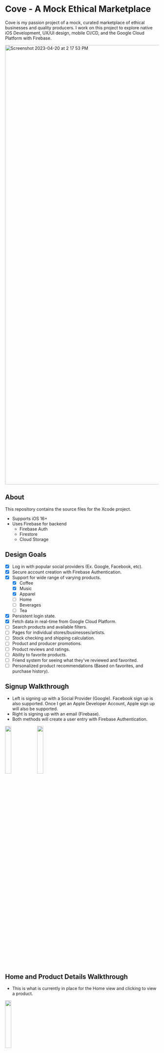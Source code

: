 # Cove - A Mock Ethical Marketplace

Cove is my passion project of a mock, curated marketplace of ethical businesses and quality producers. I work on this project to explore native iOS Development, UX/UI design, mobile CI/CD, and the Google Cloud Platform with Firebase.

<img width="1440" alt="Screenshot 2023-04-20 at 2 17 53 PM" src="https://user-images.githubusercontent.com/24427074/233455204-1528c0df-2fab-43d2-a909-632d9f11f16c.png">

## About

This repository contains the source files for the Xcode project.
- Supports iOS 16+
- Uses Firebase for backend
  - Firebase Auth
  - Firestore
  - Cloud Storage

## Design Goals

- [x] Log in with popular social providers (Ex. Google, Facebook, etc).
- [x] Secure account creation with Firebase Authentication.
- [x] Support for wide range of varying products.
  - [x] Coffee
  - [x] Music
  - [x] Apparel
  - [ ] Home
  - [ ] Beverages
  - [ ] Tea
- [x] Persistent login state.
- [x] Fetch data in real-time from Google Cloud Platform.
- [ ] Search products and available filters.
- [ ] Pages for individual stores/businesses/artists.
- [ ] Stock checking and shipping calculation.
- [ ] Product and producer promotions.
- [ ] Product reviews and ratings.
- [ ] Ability to favorite products.
- [ ] Friend system for seeing what they've reviewed and favorited.
- [ ] Personalized product recommendations (Based on favorites, and purchase history).

## Signup Walkthrough

- Left is signing up with a Social Provider (Google). Facebook sign up is also supported. Once I get an Apple Developer Account, Apple sign up will also be supported.
- Right is signing up with an email (Firebase).
- Both methods will create a user entry with Firebase Authentication.

<div>
  <img src="https://user-images.githubusercontent.com/24427074/233470161-c6d13253-7608-4e27-b48b-ebde8a243fb6.gif" width="20%"/>
  <img src="https://user-images.githubusercontent.com/24427074/233473427-2d0a78e6-3087-437e-a204-21d6fec12585.gif" width="20%"/>
</div>

## Home and Product Details Walkthrough

- This is what is currently in place for the Home view and clicking to view a product.

<img src="https://user-images.githubusercontent.com/24427074/233480170-2558c859-fb3a-4580-9366-eb394ee4edab.gif" width="20%"/>

GIFs created with [Kap](https://getkap.co/).

## More to come!

Everything seen so far is subject to change overtime as I move along with development.

A simple roadmap for Cove can be found at https://github.com/users/danicajiao/projects/2.
